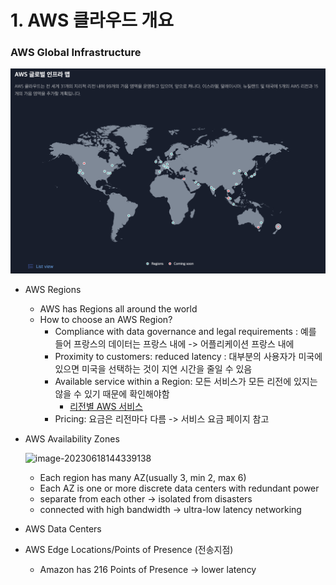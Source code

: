 # 1. AWS 클라우드 개요

### AWS Global Infrastructure

![image-20230618135754570](./1.AWS클라우드개요.assets/image-20230618135754570.png)

- AWS Regions

  - AWS has Regions all around the world
  - How to choose an AWS Region?
    - Compliance with data governance and legal requirements : 예를 들어 프랑스의 데이터는 프랑스 내에 -> 어플리케이션 프랑스 내에
    - Proximity to customers: reduced latency : 대부분의 사용자가 미국에 있으면 미국을 선택하는 것이 지연 시간을 줄일 수 있음
    - Available service within a Region: 모든 서비스가 모든 리전에 있지는 않을 수 있기 때문에 확인해야함
      - [리전별 AWS 서비스](https://aws.amazon.com/ko/about-aws/global-infrastructure/regional-product-services/?p=ngi&loc=4&refid=fa2d6ba3-df80-4d24-a453-bf30ad163af9)
    - Pricing: 요금은 리전마다 다름 -> 서비스 요금 페이지 참고

- AWS Availability Zones

  ![image-20230618144339138](1.AWS클라우드개요.assets/image-20230618144339138.png)

  - Each region has many AZ(usually 3, min 2, max 6)
  - Each AZ is one or more discrete data centers with redundant power
  - separate from each other -> isolated from disasters
  - connected with high bandwidth -> ultra-low latency networking

- AWS Data Centers

- AWS Edge Locations/Points of Presence (전송지점)

  - Amazon has 216 Points of Presence -> lower latency

